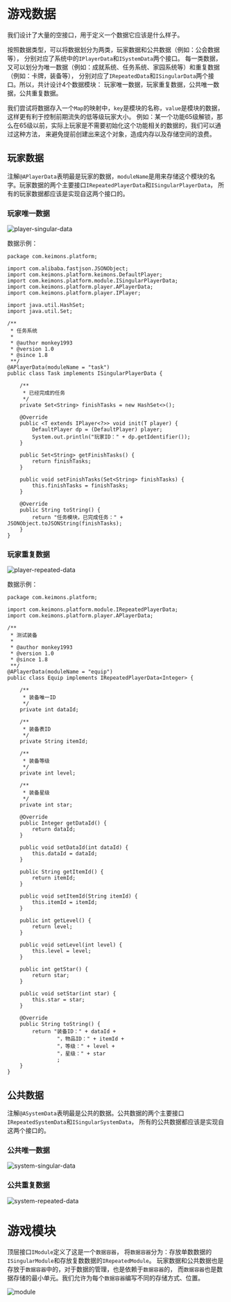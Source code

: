 # 游戏数据

我们设计了大量的空接口，用于定义一个数据它应该是什么样子。

按照数据类型，可以将数据划分为两类，玩家数据和公共数据（例如：公会数据等），
分别对应了系统中的`IPlayerData`和`ISystemData`两个接口。
每一类数据，又可以划分为唯一数据（例如：成就系统、任务系统、家园系统等）和重复数据（例如：卡牌，装备等），
分别对应了`IRepeatedData`和`ISingularData`两个接口。所以，共计设计4个数据模块：
玩家唯一数据，玩家重复数据，公共唯一数据，公共重复数据。

我们尝试将数据存入一个`Map`的映射中，`key`是模块的名称，`value`是模块的数据，这样更有利于控制前期流失的低等级玩家大小。
例如：某一个功能65级解锁，那么在65级以前，实际上玩家是不需要初始化这个功能相关的数据的，我们可以通过这种方法，
来避免提前创建出来这个对象，造成内存以及存储空间的浪费。

## 玩家数据

注解`@APlayerData`表明最是玩家的数据，`moduleName`是用来存储这个模块的名字。玩家数据的两个主要接口`IRepeatedPlayerData`和`ISingularPlayerData`，
所有的玩家数据都应该是实现自这两个接口的。

### 玩家唯一数据

![player-singular-data](@/design/player-singular-data.png)

数据示例：

```
package com.keimons.platform;

import com.alibaba.fastjson.JSONObject;
import com.keimons.platform.keimons.DefaultPlayer;
import com.keimons.platform.module.ISingularPlayerData;
import com.keimons.platform.player.APlayerData;
import com.keimons.platform.player.IPlayer;

import java.util.HashSet;
import java.util.Set;

/**
 * 任务系统
 *
 * @author monkey1993
 * @version 1.0
 * @since 1.8
 **/
@APlayerData(moduleName = "task")
public class Task implements ISingularPlayerData {

	/**
	 * 已经完成的任务
	 */
	private Set<String> finishTasks = new HashSet<>();

	@Override
	public <T extends IPlayer<?>> void init(T player) {
		DefaultPlayer dp = (DefaultPlayer) player;
		System.out.println("玩家ID：" + dp.getIdentifier());
	}

	public Set<String> getFinishTasks() {
		return finishTasks;
	}

	public void setFinishTasks(Set<String> finishTasks) {
		this.finishTasks = finishTasks;
	}

	@Override
	public String toString() {
		return "任务模块，已完成任务：" + JSONObject.toJSONString(finishTasks);
	}
}
```

### 玩家重复数据

![player-repeated-data](@/design/player-repeated-data.png)

数据示例：

```
package com.keimons.platform;

import com.keimons.platform.module.IRepeatedPlayerData;
import com.keimons.platform.player.APlayerData;

/**
 * 测试装备
 *
 * @author monkey1993
 * @version 1.0
 * @since 1.8
 **/
@APlayerData(moduleName = "equip")
public class Equip implements IRepeatedPlayerData<Integer> {

	/**
	 * 装备唯一ID
	 */
	private int dataId;

	/**
	 * 装备表ID
	 */
	private String itemId;

	/**
	 * 装备等级
	 */
	private int level;

	/**
	 * 装备星级
	 */
	private int star;

	@Override
	public Integer getDataId() {
		return dataId;
	}

	public void setDataId(int dataId) {
		this.dataId = dataId;
	}

	public String getItemId() {
		return itemId;
	}

	public void setItemId(String itemId) {
		this.itemId = itemId;
	}

	public int getLevel() {
		return level;
	}

	public void setLevel(int level) {
		this.level = level;
	}

	public int getStar() {
		return star;
	}

	public void setStar(int star) {
		this.star = star;
	}

	@Override
	public String toString() {
		return "装备ID：" + dataId +
				"，物品ID：" + itemId +
				"，等级：" + level +
				"，星级：" + star
				;
	}
}
```

## 公共数据

注解`@ASystemData`表明最是公共的数据。公共数据的两个主要接口`IRepeatedSystemData`和`ISingularSystemData`，
所有的公共数据都应该是实现自这两个接口的。

### 公共唯一数据

![system-singular-data](@/design/system-singular-data.png)

### 公共重复数据

![system-repeated-data](@/design/system-repeated-data.png)

# 游戏模块

顶层接口`IModule`定义了这是一个`数据容器`，
将`数据容器`分为：存放单数数据的`ISingularModule`和存放复数数据的`IRepeatedModule`。
玩家数据和公共数据也是存放于`数据容器`中的，对于数据的管理，也是依赖于`数据容器`的，
而`数据容器`也是数据存储的最小单元。我们允许为每个`数据容器`编写不同的存储方式、位置。

![module](@/design/module.png)